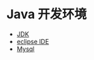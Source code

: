 # Java 开发环境

- [JDK](./jdk-setup.md)
- [eclipse IDE](./eclipse-setup.md)
- [Mysql](./mysql-setup.md)
